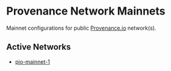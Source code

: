 # Provenance Network Mainnets

Mainnet configurations for public [Provenance.io](https://provenance.io) network(s).

## Active Networks

- [pio-mainnet-1](pio-mainnet-1)

